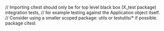 // Importing cltest should only be for top level black box (X_test package) integration tests, 
// for example testing against the Application object itself. 
// Consider using a smaller scoped package: utils or testutils/* if possible. 
package cltest